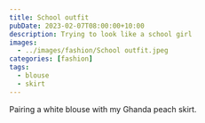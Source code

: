 ```yaml
---
title: School outfit
pubDate: 2023-02-07T08:00:00+10:00
description: Trying to look like a school girl
images:
  - ../images/fashion/School outfit.jpeg
categories: [fashion]
tags:
  - blouse
  - skirt
---
```


Pairing a white blouse with my Ghanda peach skirt.
